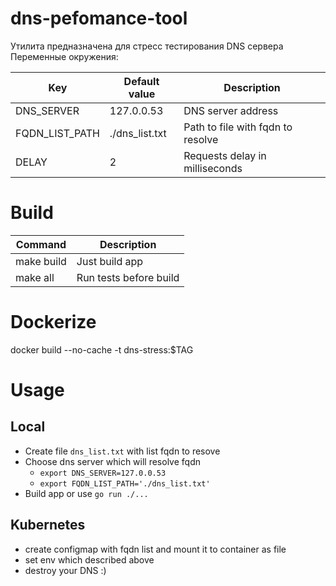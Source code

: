 # dns-pefomance-tool

Утилита предназначена для стресс тестирования DNS сервера  
Переменные окружения:

|Key|Default value|Description|
|---|---|---|
|DNS_SERVER|127.0.0.53|DNS server address|
|FQDN_LIST_PATH|./dns_list.txt|Path to file with fqdn to resolve|
|DELAY|2|Requests delay in milliseconds|

# Build

|Command|Description|
|---|---|
|make build|Just build app|
|make all|Run tests before build|

# Dockerize

docker build --no-cache -t dns-stress:$TAG

# Usage

## Local

- Create file `dns_list.txt` with list fqdn to resove
- Choose dns server which will resolve fqdn
  - `export DNS_SERVER=127.0.0.53`
  - `export FQDN_LIST_PATH='./dns_list.txt'`
- Build app or use `go run ./...`

## Kubernetes
- create configmap with fqdn list and mount it to container as file
- set env which described above
- destroy your DNS :)
